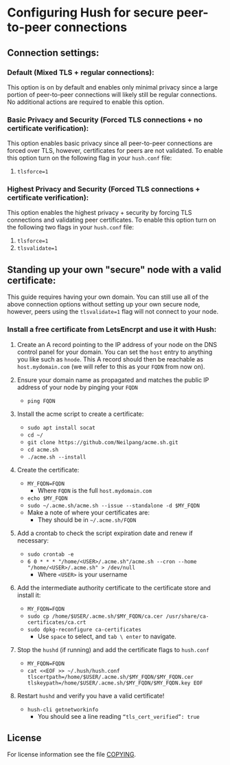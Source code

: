 # Configuring Hush for secure peer-to-peer connections

## Connection settings: 
 
### Default (Mixed TLS + regular connections):
This option is on by default and enables only minimal privacy since a large portion of peer-to-peer connections will likely still be regular connections. No additional actions are required to enable this option.

### Basic Privacy and Security (Forced TLS connections + no certificate verification):
This option enables basic privacy since all peer-to-peer connections are forced over TLS, however, certificates for peers are not validated. 
To enable this option turn on the following flag in your `hush.conf` file:
1. `tlsforce=1`

### Highest Privacy and Security (Forced TLS connections + certificate verification):
This option enables the highest privacy + security by forcing TLS connections and validating peer certificates. 
To enable this option turn on the following two flags in your `hush.conf` file:
1. `tlsforce=1`
2. `tlsvalidate=1`

## Standing up your own "secure" node with a valid certificate:
This guide requires having your own domain. You can still use all of the above connection options without setting up your own secure node, however, peers using the `tlsvalidate=1` flag will not connect to your node.

### Install a free certificate from LetsEncrpt and use it with Hush:
1. Create an A record pointing to the IP address of your node on the DNS control panel for your domain. You can set the `host` entry to anything you like such as `hnode`. This A record should then be reachable as `host.mydomain.com` (we will refer to this as your `FQDN` from now on). 

2. Ensure your domain name as propagated and matches the public IP address of your node by pinging your `FQDN`
    * `ping FQDN`
3. Install the acme script to create a certificate:
    * `sudo apt install socat`
    * `cd ~/`
    * `git clone https://github.com/Neilpang/acme.sh.git`
    * `cd acme.sh`
    * `./acme.sh --install`
4. Create the certificate:
    * `MY_FQDN=FQDN` 
      * Where `FQDN` is the full `host.mydomain.com`
    * `echo $MY_FQDN`
    * `sudo ~/.acme.sh/acme.sh --issue --standalone -d $MY_FQDN`
    * Make a note of where your certificates are:
      * They should be in `~/.acme.sh/FQDN`
5. Add a crontab to check the script expiration date and renew if necessary:
    * `sudo crontab -e`
    * `6 0 * * * "/home/<USER>/.acme.sh"/acme.sh --cron --home "/home/<USER>/.acme.sh" > /dev/null`
      * Where `<USER>` is your username
6. Add the intermediate authority certificate to the certificate store and install it:
    *  `MY_FQDN=FQDN`
    *  `sudo cp /home/$USER/.acme.sh/$MY_FQDN/ca.cer /usr/share/ca-certificates/ca.crt`
    *  `sudo dpkg-reconfigure ca-certificates`
       * Use `space` to select, and `tab \ enter` to navigate.
7. Stop the `hushd` (if running) and add the certificate flags to `hush.conf`
   * `MY_FQDN=FQDN`
   * `cat <<EOF >> ~/.hush/hush.conf tlscertpath=/home/$USER/.acme.sh/$MY_FQDN/$MY_FQDN.cer tlskeypath=/home/$USER/.acme.sh/$MY_FQDN/$MY_FQDN.key EOF`
8. Restart `hushd` and verify you have a valid certificate!
   * `hush-cli getnetworkinfo`
     * You should see a line reading `“tls_cert_verified”: true`


License
-------

For license information see the file [COPYING](COPYING).